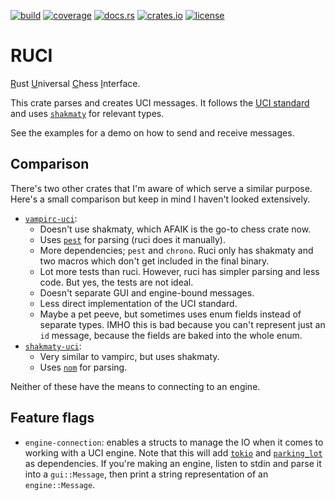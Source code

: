 [![build](https://img.shields.io/github/actions/workflow/status/tigerros/ruci/correctness.yml?label=build)](https://github.com/tigerros/ruci/actions/workflows/correctness.yml)
[![coverage](https://img.shields.io/codecov/c/gh/tigerros/ruci)](https://app.codecov.io/gh/tigerros/ruci/)
[![docs.rs](https://img.shields.io/docsrs/ruci?logo=docs.rs&label=docs.rs)](https://docs.rs/ruci/)
[![crates.io](https://img.shields.io/crates/v/ruci?logo=rust)](https://crates.io/crates/ruci)
[![license](https://img.shields.io/crates/l/ruci)](https://github.com/tigerros/ruci/blob/master/LICENSE)

# RUCI
<ins>R</ins>ust <ins>U</ins>niversal <ins>C</ins>hess <ins>I</ins>nterface.

This crate parses and creates UCI messages.
It follows the [UCI standard](https://backscattering.de/chess/uci) and uses [`shakmaty`](https://crates.io/crates/shakmaty) for relevant types.

See the examples for a demo on how to send and receive messages.

## Comparison
There's two other crates that I'm aware of which serve a similar purpose. Here's a small comparison but keep in mind I haven't looked extensively.

- [`vampirc-uci`](https://crates.io/crates/vampirc-uci):
  - Doesn't use shakmaty, which AFAIK is the go-to chess crate now.
  - Uses [`pest`](https://pest.rs/) for parsing (ruci does it manually).
  - More dependencies; `pest` and `chrono`. Ruci only has shakmaty and two macros which don't get included in the final binary.
  - Lot more tests than ruci. However, ruci has simpler parsing and less code. But yes, the tests are not ideal.
  - Doesn't separate GUI and engine-bound messages.
  - Less direct implementation of the UCI standard.
  - Maybe a pet peeve, but sometimes uses enum fields instead of separate types. IMHO this is bad because you can't represent just an `id` message, because the fields are baked into the whole enum.
- [`shakmaty-uci`](https://crates.io/crates/shakmaty-uci):
  - Very similar to vampirc, but uses shakmaty.
  - Uses [`nom`](https://crates.io/crates/nom) for parsing.

Neither of these have the means to connecting to an engine.

## Feature flags
- `engine-connection`: enables a structs to manage the IO when it comes to working with a UCI engine. Note that this will add [`tokio`](https://crates.io/crates/tokio) and [`parking_lot`](https://crates.io/crates/parking_lot) as dependencies. If you're making an engine, listen to stdin and parse it into a `gui::Message`, then print a string representation of an `engine::Message`.
